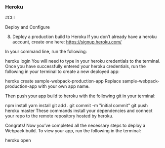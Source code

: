 

### Heroku

#CLI

Deploy and Configure

8. Deploy a production build to Heroku
If you don’t already have a heroku account, create one here: https://signup.heroku.com/

In your command line, run the following:

heroku login
You will need to type in your heroku credentials to the terminal. Once you have successfully entered your heroku credentials, run the following in your terminal to create a new deployed app:

heroku create sample-webpack-production-app
Replace sample-webpack-production-app with your own app name.

Then push your app build to heroku with the following git in your terminal:

npm install 
yarn install 
git add . 
git commit -m "initial commit"
git push heroku master
These commands install your dependencies and connect your repo to the remote repository hosted by heroku.

Congrats! Now you’ve completed all the necessary steps to deploy a Webpack build. To view your app, run the following in the terminal:

heroku open